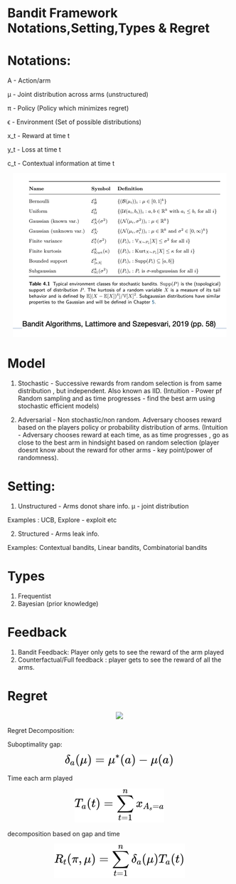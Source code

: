 # Bandit Framework Notations,Setting,Types & Regret


# Notations:

A - Action/arm

μ - Joint distribution across arms (unstructured)

π - Policy (Policy which minimizes regret)

ϵ - Environment (Set of possible distributions)

x_t - Reward at time t

y_t - Loss at time t

c_t - Contextual information at time t


<div align="center"><img style="background: white;" src=".\resultsSummary.png"></div>

# Model

1. Stochastic - Successive rewards from random selection is from same distribution , but independent. Also known as IID. (Intuition - Power pf Random sampling and as time progresses - find the best arm using stochastic efficient models)

2. Adversarial -  Non stochastic/non random. Adversary chooses reward based on the players policy or probability distribution of arms. (Intuition - Adversary chooses reward at each time, as as time progresses , go as close to the best arm in hindsight based on random selection (player doesnt know about the reward for  other arms - key point/power of randomness). 


# Setting:

1. Unstructured - Arms donot share info. μ - joint distribution

Examples : UCB, Explore - exploit etc

2. Structured - Arms leak info. 

Examples: Contextual bandits, Linear bandits, Combinatorial bandits

# Types 
1. Frequentist
2. Bayesian (prior knowledge)


# Feedback
1. Bandit Feedback: Player only gets to see the reward of the arm played
2. Counterfactual/Full feedback : player gets to see the reward of all the arms.

# Regret
<!-- $$
R_t(\pi, \mu) = \mathbb{E}[ \sum_{t=1}^n X_t^* ]- \mathbb{E}[ \sum_{t=1}^n X_t ]$$ --> 

<div align="center"><img style="background: white;" src="../svg/BPt4OqQUx3.svg"></div>



Regret Decomposition:


Suboptimality gap:

 <!-- $$
 \delta_a(\mu) = \mu^*(a) - \mu(a) 
 $$ --> 

<div align="center"><img style="background: white;" src="../svg/5g4z0t3LFW.svg"></div>

Time each arm played
<!-- $$
T_a(t) = \sum_{t=1}^n x_{A_s=a}
$$ --> 

<div align="center"><img style="background: white;" src="../svg/zt7Fht5srE.svg"></div>

decomposition based on gap and time
<!-- $$
R_t(\pi, \mu) =  \sum_{t=1}^n \delta_a(\mu) T_a(t)
$$ --> 

<div align="center"><img style="background: white;" src="../svg/LLZvzwGrfa.svg"></div>




